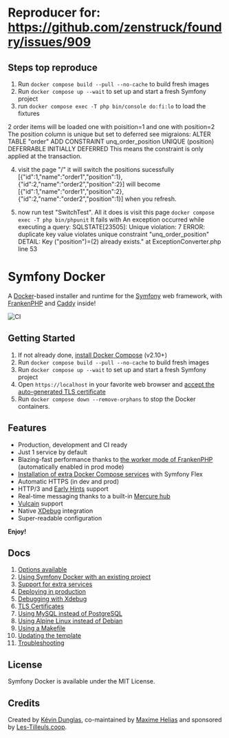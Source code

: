 # Reproducer for: https://github.com/zenstruck/foundry/issues/909

## Steps top reproduce
1. Run `docker compose build --pull --no-cache` to build fresh images
2. Run `docker compose up --wait` to set up and start a fresh Symfony project
3. run `docker compose exec -T php bin/console do:fi:lo` to load the fixtures

2 order items will be loaded one with poisition=1 and one with position=2
The position column is unique but set to deferred see migraions: ALTER TABLE "order" ADD CONSTRAINT unq_order_position UNIQUE (position) DEFERRABLE INITIALLY DEFERRED
This means the constraint is only applied at the transaction.

4. visit the page "/" it will switch the positions sucessfully [{"id":1,"name":"order1","position":1},{"id":2,"name":"order2","position":2}] will become [{"id":1,"name":"order1","position":2},{"id":2,"name":"order2","position":1}] when you refresh.

5. now run test "SwitchTest". All it does is visit this page `docker compose exec -T php bin/phpunit`
It fails with  An exception occurred while executing a query: SQLSTATE[23505]: Unique violation: 7 ERROR:  duplicate key value violates unique constraint "unq_order_position"
DETAIL:  Key ("position")=(2) already exists." at ExceptionConverter.php line 53



# Symfony Docker

A [Docker](https://www.docker.com/)-based installer and runtime for the [Symfony](https://symfony.com) web framework,
with [FrankenPHP](https://frankenphp.dev) and [Caddy](https://caddyserver.com/) inside!

![CI](https://github.com/dunglas/symfony-docker/workflows/CI/badge.svg)

## Getting Started

1. If not already done, [install Docker Compose](https://docs.docker.com/compose/install/) (v2.10+)
2. Run `docker compose build --pull --no-cache` to build fresh images
3. Run `docker compose up --wait` to set up and start a fresh Symfony project
4. Open `https://localhost` in your favorite web browser and [accept the auto-generated TLS certificate](https://stackoverflow.com/a/15076602/1352334)
5. Run `docker compose down --remove-orphans` to stop the Docker containers.

## Features

* Production, development and CI ready
* Just 1 service by default
* Blazing-fast performance thanks to [the worker mode of FrankenPHP](https://github.com/dunglas/frankenphp/blob/main/docs/worker.md) (automatically enabled in prod mode)
* [Installation of extra Docker Compose services](docs/extra-services.md) with Symfony Flex
* Automatic HTTPS (in dev and prod)
* HTTP/3 and [Early Hints](https://symfony.com/blog/new-in-symfony-6-3-early-hints) support
* Real-time messaging thanks to a built-in [Mercure hub](https://symfony.com/doc/current/mercure.html)
* [Vulcain](https://vulcain.rocks) support
* Native [XDebug](docs/xdebug.md) integration
* Super-readable configuration

**Enjoy!**

## Docs

1. [Options available](docs/options.md)
2. [Using Symfony Docker with an existing project](docs/existing-project.md)
3. [Support for extra services](docs/extra-services.md)
4. [Deploying in production](docs/production.md)
5. [Debugging with Xdebug](docs/xdebug.md)
6. [TLS Certificates](docs/tls.md)
7. [Using MySQL instead of PostgreSQL](docs/mysql.md)
8. [Using Alpine Linux instead of Debian](docs/alpine.md)
9. [Using a Makefile](docs/makefile.md)
10. [Updating the template](docs/updating.md)
11. [Troubleshooting](docs/troubleshooting.md)

## License

Symfony Docker is available under the MIT License.

## Credits

Created by [Kévin Dunglas](https://dunglas.dev), co-maintained by [Maxime Helias](https://twitter.com/maxhelias) and sponsored by [Les-Tilleuls.coop](https://les-tilleuls.coop).

